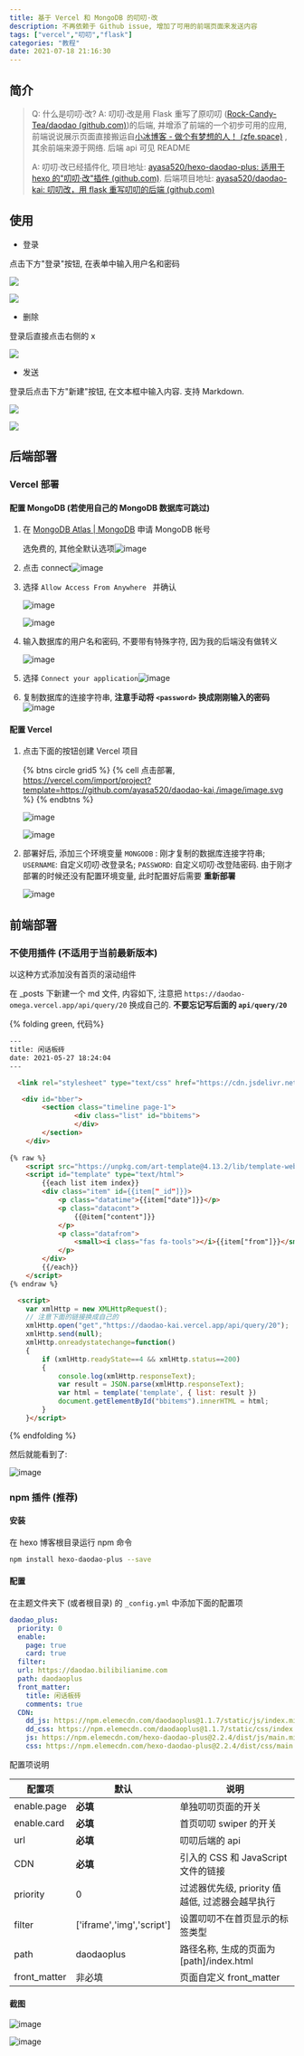 ```yaml
---
title: 基于 Vercel 和 MongoDB 的叨叨·改
description: 不再依赖于 Github issue, 增加了可用的前端页面来发送内容
tags: ["vercel","叨叨","flask"]
categories: "教程"
date: 2021-07-18 21:16:30
---
```

## 简介

>Q: 什么是叨叨·改?
>A: 叨叨·改是用 Flask 重写了原叨叨 ([Rock-Candy-Tea/daodao (github.com)](https://github.com/Rock-Candy-Tea/daodao))的后端, 并增添了前端的一个初步可用的应用, 前端说说展示页面直接搬运自[小冰博客 - 做个有梦想的人！ (zfe.space)](https://zfe.space/) , 其余前端来源于网络. 后端 api 可见 README
>
>A: 叨叨·改已经插件化, 项目地址: [ayasa520/hexo-daodao-plus: 适用于 hexo 的"叨叨·改"插件 (github.com)](https://github.com/ayasa520/hexo-daodao-plus). 后端项目地址: [ayasa520/daodao-kai: 叨叨改，用 flask 重写叨叨的后端 (github.com)](https://github.com/ayasa520/daodao-kai)

## 使用

- 登录

点击下方"登录"按钮, 在表单中输入用户名和密码

![](https://onedrive.bilibilianime.com/ali/image/Snipaste_2021-08-03_21-15-27.png)

![](https://onedrive.bilibilianime.com/ali/image/Snipaste_2021-08-03_21-16-38.png)

- 删除

登录后直接点击右侧的 x

![](https://onedrive.bilibilianime.com/ali/image/Snipaste_2021-08-03_21-09-31.png)

- 发送

登录后点击下方"新建"按钮, 在文本框中输入内容. 支持 Markdown.

![](https://onedrive.bilibilianime.com/ali/image/Snipaste_2021-08-03_21-12-27.png)

![](https://onedrive.bilibilianime.com/ali/image/Snipaste_2021-08-03_21-12-39.png)

## 后端部署

### Vercel 部署

#### 配置 MongoDB (若使用自己的 MongoDB 数据库可跳过)

1. 在 [MongoDB Atlas | MongoDB](https://www.mongodb.com/cloud/atlas/register) 申请 MongoDB 帐号

   选免费的, 其他全默认选项![image](https://npm.elemecdn.com/rikka-os@1.0.3/img/7f02ecd79beb8edbf548f18e1c1b0896.png)

1. 点击 connect![image](https://npm.elemecdn.com/rikka-os@1.0.3/img/bfbc7980d4f8f6f80fd15f8a51d65100.png)

1. 选择 `Allow Access From Anywhere ` 并确认

   ![image](https://npm.elemecdn.com/rikka-os@1.0.3/img/ed561893c173a331c2e2b43fec082179.png)

   ![image](https://npm.elemecdn.com/rikka-os@1.0.3/img/57ab88e29758199532e92a1a2e666d51.png)

1. 输入数据库的用户名和密码, 不要带有特殊字符, 因为我的后端没有做转义

   ![image](https://npm.elemecdn.com/rikka-os@1.0.3/img/ab4e876949ec84be0dac7474991bb782.png) 

1. 选择 `Connect your application`![image](https://npm.elemecdn.com/rikka-os@1.0.3/img/a87a877734d4a5d99b9c34cff06ed9c6.png)

6. 复制数据库的连接字符串, **注意手动将 `<password>` 换成刚刚输入的密码**![image](https://npm.elemecdn.com/rikka-os@1.0.3/img/6389c289443f4af0fdc00ab64fb2e4d9.png)

#### 配置 Vercel

1. 点击下面的按钮创建 Vercel 项目

   {% btns circle grid5 %}
   {% cell 点击部署, https://vercel.com/import/project?template=https://github.com/ayasa520/daodao-kai,/image/image.svg %}
   {% endbtns %}

   ![image](https://npm.elemecdn.com/rikka-os@1.0.3/img/079a98929983abc78d1f3089e0dfd47a.png)

   ![image](https://npm.elemecdn.com/rikka-os@1.0.3/img/c1d708feeacb44a67069694dd8ea022e.png)

1. 部署好后, 添加三个环境变量 `MONGODB` : 刚才复制的数据库连接字符串; `USERNAME`: 自定义叨叨·改登录名; `PASSWORD`: 自定义叨叨·改登陆密码. 由于刚才部署的时候还没有配置环境变量, 此时配置好后需要 **重新部署**

   ![image](https://npm.elemecdn.com/rikka-os@1.0.3/img/cd0db9b6fda534a1e2c351098271b46a.png)

## 前端部署

### 不使用插件 (不适用于当前最新版本)

以这种方式添加没有首页的滚动组件


在 _posts 下新建一个 md 文件, 内容如下, 注意把 `https://daodao-omega.vercel.app/api/query/20` 换成自己的. **不要忘记写后面的 `api/query/20`** 

{% folding green, 代码%}
```html
---
title: 闲话板砖
date: 2021-05-27 18:24:04
---

  <link rel="stylesheet" type="text/css" href="https://cdn.jsdelivr.net/gh/ayasa520/daodao-kai@main/static/css/index.css" />

   <div id="bber">
        <section class="timeline page-1">
                <div class="list" id="bbitems">
                </div>
        </section>
    </div>
    
{% raw %}
    <script src="https://unpkg.com/art-template@4.13.2/lib/template-web.js"></script>
    <script id="template" type="text/html">
        {{each list item index}}
        <div class="item" id={{item["_id"]}}>
            <p class="datatime">{{item["date"]}}</p>
            <p class="datacont">
                {{@item["content"]}}
            </p>
            <p class="datafrom">
                <small><i class="fas fa-tools"></i>{{item["from"]}}</small>
            </p>
        </div>
        {{/each}}
    </script>
{% endraw %}

  <script>
    var xmlHttp = new XMLHttpRequest();
    // 注意下面的链接换成自己的
    xmlHttp.open("get","https://daodao-kai.vercel.app/api/query/20");
    xmlHttp.send(null);
    xmlHttp.onreadystatechange=function()
    {
        if (xmlHttp.readyState==4 && xmlHttp.status==200)
        {
            console.log(xmlHttp.responseText);
            var result = JSON.parse(xmlHttp.responseText);
            var html = template('template', { list: result })
            document.getElementById("bbitems").innerHTML = html;
        }
    }</script>
```
{% endfolding %}

然后就能看到了:

![image](https://npm.elemecdn.com/rikka-os@1.0.3/img/f3d51a5a94b4e167afb84e1c63c43f5d.png)

### npm 插件 (推荐)

#### 安装

在 hexo 博客根目录运行 npm 命令

```bash
npm install hexo-daodao-plus --save
```

#### 配置

在主题文件夹下 (或者根目录) 的 `_config.yml` 中添加下面的配置项

```yml
daodao_plus:
  priority: 0 
  enable: 
    page: true 
    card: true 
  filter: 
  url: https://daodao.bilibilianime.com 
  path: daodaoplus
  front_matter: 
    title: 闲话板砖
    comments: true
  CDN: 
    dd_js: https://npm.elemecdn.com/daodaoplus@1.1.7/static/js/index.min.js 
    dd_css: https://npm.elemecdn.com/daodaoplus@1.1.7/static/css/index.min.css
    js: https://npm.elemecdn.com/hexo-daodao-plus@2.2.4/dist/js/main.min.js 
    css: https://npm.elemecdn.com/hexo-daodao-plus@2.2.4/dist/css/main.min.css

```

配置项说明

| 配置项       | 默认                      | 说明                                            |
| ------------ | ------------------------- | ----------------------------------------------- |
| enable.page  | **必填**                  | 单独叨叨页面的开关                              |
| enable.card  | **必填**                  | 首页叨叨 swiper 的开关                          |
| url          | **必填**                  | 叨叨后端的 api                                  |
| CDN          | **必填**                  | 引入的 CSS 和 JavaScript 文件的链接             |
| priority     | 0                         | 过滤器优先级, priority 值越低, 过滤器会越早执行 |
| filter       | ['iframe','img','script'] | 设置叨叨不在首页显示的标签类型                  |
| path         | daodaoplus                | 路径名称, 生成的页面为 [path]/index.html        |
| front_matter | 非必填                    | 页面自定义 front_matter                         |

#### 截图

![image](https://npm.elemecdn.com/rikka-os@1.0.3/img/0469b9627d2384e678b0a72872f0e0f0.png)

![image](https://npm.elemecdn.com/rikka-os@1.0.3/img/3c049c61ec20f85ec6b29ba9275b5161.png)